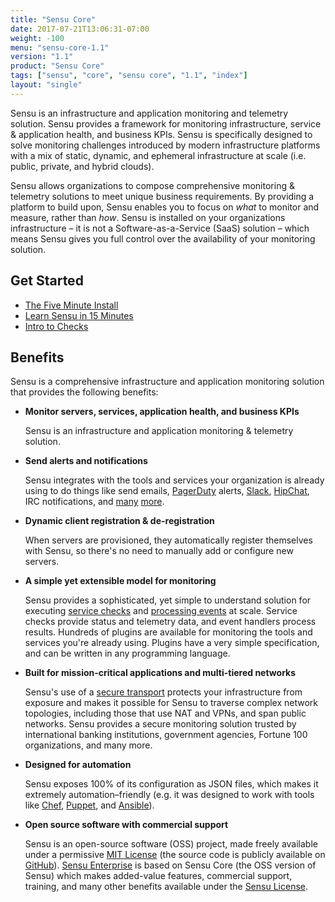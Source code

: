 ```yaml
---
title: "Sensu Core"
date: 2017-07-21T13:06:31-07:00
weight: -100
menu: "sensu-core-1.1"
version: "1.1"
product: "Sensu Core"
tags: ["sensu", "core", "sensu core", "1.1", "index"]
layout: "single"
---
```


Sensu is an infrastructure and application monitoring and telemetry solution.
Sensu provides a framework for monitoring infrastructure, service & application
health, and business KPIs. Sensu is specifically designed to solve monitoring
challenges introduced by modern infrastructure platforms with a mix of static,
dynamic, and ephemeral infrastructure at scale (i.e. public, private, and hybrid
clouds).

Sensu allows organizations to compose comprehensive monitoring & telemetry
solutions to meet unique business requirements. By providing a platform to build
upon, Sensu enables you to focus on _what_ to monitor and measure, rather than
_how_. Sensu is installed on your organizations infrastructure &ndash; it is not
a Software-as-a-Service (SaaS) solution &ndash; which means Sensu gives you full
control over the availability of your monitoring solution.

## Get Started

- [The Five Minute Install](quick-start/five-minute-install/)
- [Learn Sensu in 15 Minutes](quick-start/learn-sensu-basics/)
- [Intro to Checks](guides/intro-to-checks)

## Benefits

Sensu is a comprehensive infrastructure and application monitoring solution that
provides the following benefits:

- **Monitor servers, services, application health, and business KPIs**

  Sensu is an infrastructure and application monitoring & telemetry solution.

- **Send alerts and notifications**

  Sensu integrates with the tools and services your organization is already
  using to do things like send emails, [PagerDuty][1] alerts, [Slack][2],
  [HipChat][3], IRC notifications, and [many][4] [more][5].

- **Dynamic client registration & de-registration**

  When servers are provisioned, they automatically register themselves with
  Sensu, so there's no need to manually add or configure new servers.

- **A simple yet extensible model for monitoring**

  Sensu provides a sophisticated, yet simple to understand solution for
  executing [service checks][6] and [processing events][7] at scale. Service
  checks provide status and telemetry data, and event handlers process results.
  Hundreds of plugins are available for monitoring the tools and services you're
  already using. Plugins have a very simple specification, and can be written in
  any programming language.

- **Built for mission-critical applications and multi-tiered networks**

  Sensu's use of a [secure transport][8] protects your infrastructure from
  exposure and makes it possible for Sensu to traverse complex network
  topologies, including those that use NAT and VPNs, and span public networks.
  Sensu provides a secure monitoring solution trusted by international banking
  institutions, government agencies, Fortune 100 organizations, and many more.

- **Designed for automation**

  Sensu exposes 100% of its configuration as JSON files, which makes it
  extremely automation&ndash;friendly (e.g. it was designed to work with tools
  like [Chef][9], [Puppet][10], and [Ansible][11]).

- **Open source software with commercial support**

  Sensu is an open-source software (OSS) project, made freely available under a
  permissive [MIT License][12] (the source code is publicly available
  on [GitHub][13]). [Sensu Enterprise][14] is based on
  Sensu Core (the OSS version of Sensu) which makes added-value features,
  commercial support, training, and many other benefits available under the
  [Sensu License][15].

  [1]:  https://www.pagerduty.com
  [2]:  https://slack.com
  [3]:  http://www.hipchat.com
  [4]:  ../../reference/plugins/
  [5]:  ../../reference/enterprise/#built-in-integrations
  [6]:  #service-checks
  [7]:  #event-processing
  [8]:  ../architecture/#secure-transport
  [9]:  http://www.chef.io
  [10]: https://puppetlabs.com
  [11]: http://www.ansible.com
  [12]: https://github.com/sensu/sensu/blob/master/MIT-LICENSE.txt
  [13]: http://github.com/sensu
  [14]: https://sensuapp.org/enterprise
  [15]: https://sensuapp.org/sensu-license
